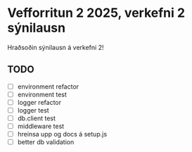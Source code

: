# Vefforritun 2 2025, verkefni 2 sýnilausn

Hraðsoðin sýnilausn á verkefni 2!

## TODO

- [ ] environment refactor
- [ ] environment test
- [ ] logger refactor
- [ ] logger test
- [ ] db.client test
- [ ] middleware test
- [ ] hreinsa upp og docs á setup.js
- [ ] better db validation
